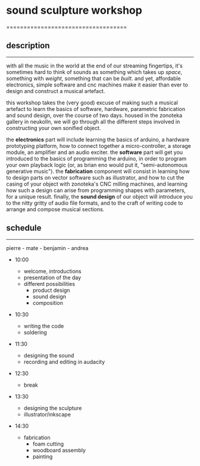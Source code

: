 # sound sculpture workshop
===================================

## description
----------------------------

with all the music in the world at the end of our streaming fingertips, it's sometimes hard to think of sounds as something which takes up *space*, something with *weight*, something that can be *built*. and yet, affordable electronics, simple software and cnc machines make it easier than ever to design and construct a musical artefact.

this workshop takes the (very good) excuse of making such a musical artefact to learn the basics of software, hardware, parametric fabrication and sound design, over the course of two days. housed in the zonoteka gallery in neukolln, we will go through all the different steps involved in constructing your own sonified object.

the **electronics** part will include learning the basics of arduino, a hardware prototyping platform, how to connect together a micro-controller, a storage module, an amplifier and an audio exciter. the **software** part will get you introduced to the basics of programming the arduino, in order to program your own playback logic (or, as brian eno would put it, "semi-autonomous generative music"). the **fabrication** component will consist in learning how to design parts on vector software such as illustrator, and how to cut the casing of your object with zonoteka's CNC milling machines, and learning how such a design can arise from programming shapes with parameters, for a unique result. finally, the **sound design** of our object will introduce you to the nitty gritty of audio file formats, and to the craft of writing code to arrange and compose musical sections.

## schedule

----------------------------

pierre - mate - benjamin - andrea

- 10:00
  - welcome, introductions
  - presentation of the day
  - different possibilities
    - product design
    - sound design
    - composition
  
- 10:30
  - writing the code
  - soldering

- 11:30
  - designing the sound
  - recording and editing in audacity

- 12:30
  - break

- 13:30
  - designing the sculpture
  - illustrator/inkscape

- 14:30
  - fabrication
    - foam cutting
    - woodboard assembly
    - painting